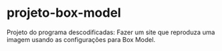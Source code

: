 # projeto-box-model
Projeto do programa descodificadas: Fazer um site que reproduza uma imagem usando as configurações para Box Model.
